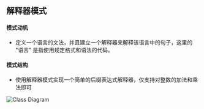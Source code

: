 ## 解释器模式

#### 模式动机

* 定义一个语言的文法，并且建立一个解释器来解释该语言中的句子，这里的 "语言" 是指使用规定格式和语法的代码。


#### 模式结构

* 使用解释器模式实现一个简单的后缀表达式解释器，仅支持对整数的加法和乘法即可


![Class Diagram](http://www.plantuml.com/plantuml/proxy?src=https://raw.githubusercontent.com/yueyangtian/Design-pattern/master/UML/interpreter.puml)